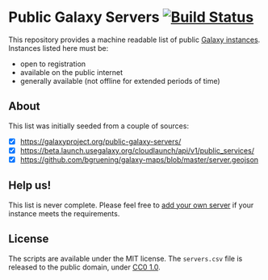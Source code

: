 # Public Galaxy Servers [![Build Status](https://travis-ci.org/martenson/public-galaxy-servers.svg?branch=master)](https://travis-ci.org/martenson/public-galaxy-servers)

This repository provides a machine readable list of public [Galaxy instances](https://github.com/galaxyproject/galaxy/). Instances listed here must be:

- open to registration
- available on the public internet
- generally available (not offline for extended periods of time)

## About

This list was initially seeded from a couple of sources:

- [x] https://galaxyproject.org/public-galaxy-servers/
- [x] https://beta.launch.usegalaxy.org/cloudlaunch/api/v1/public_services/
- [x] https://github.com/bgruening/galaxy-maps/blob/master/server.geojson

## Help us!

This list is never complete. Please feel free to [add your own server](https://github.com/martenson/public-galaxy-servers/edit/master/servers.csv) if your instance meets the requirements.

## License

The scripts are available under the MIT license. The `servers.csv` file is released to the public domain, under [CC0 1.0](https://creativecommons.org/publicdomain/zero/1.0/).
